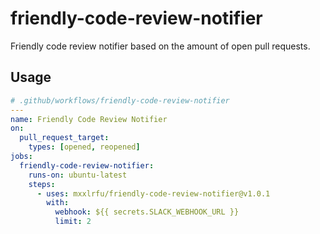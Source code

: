 # friendly-code-review-notifier

Friendly code review notifier based on the amount of open pull requests.

## Usage

```yml
# .github/workflows/friendly-code-review-notifier
---
name: Friendly Code Review Notifier
on:
  pull_request_target:
    types: [opened, reopened]
jobs:
  friendly-code-review-notifier:
    runs-on: ubuntu-latest
    steps:
      - uses: mxxlrfu/friendly-code-review-notifier@v1.0.1
        with:
          webhook: ${{ secrets.SLACK_WEBHOOK_URL }}
          limit: 2
```
